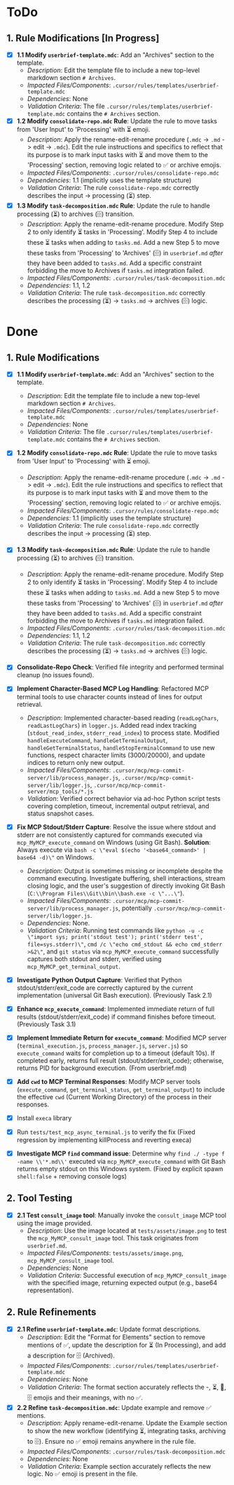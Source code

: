 # ToDo

## 1. Rule Modifications [In Progress]
- [x] **1.1 Modify `userbrief-template.mdc`**: Add an "Archives" section to the template.
    - *Description*: Edit the template file to include a new top-level markdown section `# Archives`.
    - *Impacted Files/Components*: `.cursor/rules/templates/userbrief-template.mdc`
    - *Dependencies*: None
    - *Validation Criteria*: The file `.cursor/rules/templates/userbrief-template.mdc` contains the `# Archives` section.
- [x] **1.2 Modify `consolidate-repo.mdc` Rule**: Update the rule to move tasks from 'User Input' to 'Processing' with ⏳ emoji.
    - *Description*: Apply the rename-edit-rename procedure (`.mdc` -> `.md` -> edit -> `.mdc`). Edit the rule instructions and specifics to reflect that its purpose is to mark input tasks with ⏳ and move them to the 'Processing' section, removing logic related to ✅ or archive emojis.
    - *Impacted Files/Components*: `.cursor/rules/consolidate-repo.mdc`
    - *Dependencies*: 1.1 (implicitly uses the template structure)
    - *Validation Criteria*: The rule `consolidate-repo.mdc` correctly describes the input -> processing (⏳) step.
- [x] **1.3 Modify `task-decomposition.mdc` Rule**: Update the rule to handle processing (⏳) to archives (🗄️) transition.
    - *Description*: Apply the rename-edit-rename procedure. Modify Step 2 to only identify ⏳ tasks in 'Processing'. Modify Step 4 to include these ⏳ tasks when adding to `tasks.md`. Add a new Step 5 to move these tasks from 'Processing' to 'Archives' (🗄️) in `userbrief.md` *after* they have been added to `tasks.md`. Add a specific constraint forbidding the move to Archives if `tasks.md` integration failed.
    - *Impacted Files/Components*: `.cursor/rules/task-decomposition.mdc`
    - *Dependencies*: 1.1, 1.2
    - *Validation Criteria*: The rule `task-decomposition.mdc` correctly describes the processing (⏳) -> `tasks.md` -> archives (🗄️) logic.

# Done

## 1. Rule Modifications
- [x] **1.1 Modify `userbrief-template.mdc`**: Add an "Archives" section to the template.
    - *Description*: Edit the template file to include a new top-level markdown section `# Archives`.
    - *Impacted Files/Components*: `.cursor/rules/templates/userbrief-template.mdc`
    - *Dependencies*: None
    - *Validation Criteria*: The file `.cursor/rules/templates/userbrief-template.mdc` contains the `# Archives` section.
- [x] **1.2 Modify `consolidate-repo.mdc` Rule**: Update the rule to move tasks from 'User Input' to 'Processing' with ⏳ emoji.
    - *Description*: Apply the rename-edit-rename procedure (`.mdc` -> `.md` -> edit -> `.mdc`). Edit the rule instructions and specifics to reflect that its purpose is to mark input tasks with ⏳ and move them to the 'Processing' section, removing logic related to ✅ or archive emojis.
    - *Impacted Files/Components*: `.cursor/rules/consolidate-repo.mdc`
    - *Dependencies*: 1.1 (implicitly uses the template structure)
    - *Validation Criteria*: The rule `consolidate-repo.mdc` correctly describes the input -> processing (⏳) step.
- [x] **1.3 Modify `task-decomposition.mdc` Rule**: Update the rule to handle processing (⏳) to archives (🗄️) transition.
    - *Description*: Apply the rename-edit-rename procedure. Modify Step 2 to only identify ⏳ tasks in 'Processing'. Modify Step 4 to include these ⏳ tasks when adding to `tasks.md`. Add a new Step 5 to move these tasks from 'Processing' to 'Archives' (🗄️) in `userbrief.md` *after* they have been added to `tasks.md`. Add a specific constraint forbidding the move to Archives if `tasks.md` integration failed.
    - *Impacted Files/Components*: `.cursor/rules/task-decomposition.mdc`
    - *Dependencies*: 1.1, 1.2
    - *Validation Criteria*: The rule `task-decomposition.mdc` correctly describes the processing (⏳) -> `tasks.md` -> archives (🗄️) logic.

- [x] **Consolidate-Repo Check**: Verified file integrity and performed terminal cleanup (no issues found).
- [x] **Implement Character-Based MCP Log Handling**: Refactored MCP terminal tools to use character counts instead of lines for output retrieval.
    - *Description*: Implemented character-based reading (`readLogChars`, `readLastLogChars`) in `logger.js`. Added read index tracking (`stdout_read_index`, `stderr_read_index`) to process state. Modified `handleExecuteCommand`, `handleGetTerminalOutput`, `handleGetTerminalStatus`, `handleStopTerminalCommand` to use new functions, respect character limits (3000/20000), and update indices to return only new output.
    - *Impacted Files/Components*: `.cursor/mcp/mcp-commit-server/lib/process_manager.js`, `.cursor/mcp/mcp-commit-server/lib/logger.js`, `.cursor/mcp/mcp-commit-server/mcp_tools/*.js`
    - *Validation*: Verified correct behavior via ad-hoc Python script tests covering completion, timeout, incremental output retrieval, and status snapshot cases.
- [x] **Fix MCP Stdout/Stderr Capture**: Resolve the issue where stdout and stderr are not consistently captured for commands executed via `mcp_MyMCP_execute_command` on Windows (using Git Bash). **Solution**: Always execute via `bash -c \"eval $(echo '<base64_command>' | base64 -d)\"` on Windows.
    - *Description*: Output is sometimes missing or incomplete despite the command executing. Investigate buffering, shell interactions, stream closing logic, and the user's suggestion of directly invoking Git Bash (`C:\\Program Files\\Git\\bin\\bash.exe -c \"...\"`).
    - *Impacted Files/Components*: `.cursor/mcp/mcp-commit-server/lib/process_manager.js`, potentially `.cursor/mcp/mcp-commit-server/lib/logger.js`.
    - *Dependencies*: None.
    - *Validation Criteria*: Running test commands like `python -u -c \"import sys; print('stdout test'); print('stderr test', file=sys.stderr)\"`, `cmd /c \"echo cmd_stdout && echo cmd_stderr >&2\"`, and `git status` via `mcp_MyMCP_execute_command` successfully captures both stdout and stderr, verified using `mcp_MyMCP_get_terminal_output`.
- [x] **Investigate Python Output Capture**: Verified that Python stdout/stderr/exit_code are correctly captured by the current implementation (universal Git Bash execution). (Previously Task 2.1)
- [x] **Enhance `mcp_execute_command`**: Implemented immediate return of full results (stdout/stderr/exit_code) if command finishes before timeout. (Previously Task 3.1)
- [x] **Implement Immediate Return for `execute_command`**: Modified MCP server (`terminal_execution.js`, `process_manager.js`, `server.js`) so `execute_command` waits for completion up to a timeout (default 10s). If completed early, returns full result (stdout/stderr/exit_code); otherwise, returns PID for background execution. (From userbrief.md)
- [x] **Add `cwd` to MCP Terminal Responses**: Modify MCP server tools (`execute_command`, `get_terminal_status`, `get_terminal_output`) to include the effective `cwd` (Current Working Directory) of the process in their responses.
- [x] Install `execa` library
- [x] Run `tests/test_mcp_async_terminal.js` to verify the fix (Fixed regression by implementing killProcess and reverting execa)
- [x] **Investigate MCP `find` command issue**: Determine why `find ./ -type f -name \\'*.md\\'` executed via `mcp_MyMCP_execute_command` with Git Bash returns empty stdout on this Windows system. (Fixed by explicit spawn `shell:false` + removing console logs)

## 2. Tool Testing
- [x] **2.1 Test `consult_image` tool**: Manually invoke the `consult_image` MCP tool using the image provided.
    - *Description*: Use the image located at `tests/assets/image.png` to test the `mcp_MyMCP_consult_image` tool. This task originates from `userbrief.md`.
    - *Impacted Files/Components*: `tests/assets/image.png`, `mcp_MyMCP_consult_image` tool.
    - *Dependencies*: None
    - *Validation Criteria*: Successful execution of `mcp_MyMCP_consult_image` with the specified image, returning expected output (e.g., base64 representation).

## 2. Rule Refinements
- [x] **2.1 Refine `userbrief-template.mdc`**: Update format descriptions.
    - *Description*: Edit the "Format for Elements" section to remove mentions of ✅, update the description for ⏳ (In Processing), and add a description for 🗄️ (Archived).
    - *Impacted Files/Components*: `.cursor/rules/templates/userbrief-template.mdc`
    - *Dependencies*: None
    - *Validation Criteria*: The format section accurately reflects the -, ⏳, 📌, 🗄️ emojis and their meanings, with no ✅.
- [x] **2.2 Refine `task-decomposition.mdc`**: Update example and remove ✅ mentions.
    - *Description*: Apply rename-edit-rename. Update the Example section to show the new workflow (identifying ⏳, integrating tasks, archiving to 🗄️). Ensure no ✅ emoji remains anywhere in the rule file.
    - *Impacted Files/Components*: `.cursor/rules/task-decomposition.mdc`
    - *Dependencies*: None
    - *Validation Criteria*: Example section accurately reflects the new logic. No ✅ emoji is present in the file.